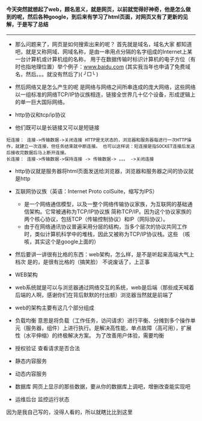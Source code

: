 #### 今天突然就想起了web，顾名思义，就是网页，以前就觉得好神奇，他是怎么做到的呢，然后各种google，到后来有学习了html页面，对网页又有了更新的见解，于是写了总结
----
 
* 那么问题来了，网页是如何搜索出来的呢？
首先就是域名，域名大家 都知道吧，就是又称网域、网域名称，是由一串用点分隔的名字组成的Internet上某一台计算机或计算机组的名称，
用于在数据传输时标识计算机的电子方位（有时也指地理位置）举个例子：www.baidu.com (其实我当年也申请了免费域名，然后。。。就没有然后了)( ╯□╰ )

* 然后网络又是怎么产生的呢
是网络与网络之间所串连成的庞大网络，这些网络以一组标准的网络TCP/IP协议族相连，链接全世界几十亿个设备，形成逻辑上的单一巨大国际网络。

* http协议和tcp/ip协议
 * 他们既可以是长链接又可以是短链接
 
 ```
 短连接： 连接->传输数据->关闭连接 HTTP是无状态的，浏览器和服务器每进行一次HTTP操作，就建立一次连接，但任务结束就中断连接。 也可以这样说：短连接是指SOCKET连接后发送后接收完数据后马上断开连接。
 长连接： 连接->传输数据->保持连接 -> 传输数据-> 。。。 ->关闭连接
```

 * http协议就是服务器将html页面发送给浏览器，浏览器和服务器之间的协议就是http
 * 互联网协议族（英语：Internet Proto colSuite，缩写为IPS）
    * 是一个网络通信模型，以及一整个网络传输协议家族，为互联网的基础通信架构。它常被通称为TCP/IP协议族
简称TCP/IP。因为这个协议家族的两个核心协议，包括TCP（传输控制协议）和IP（网际协议）。
    * 由于在网络通讯协议普遍采用分层的结构，当多个层次的协议共同工作时，类似计算机科学中的堆栈，因此又被称为TCP/IP协议栈。这些
（咳咳，其实这个是google上面的）
 
 * 然后要讲一讲很有比格的东西：web架构，怎么样，是不是听起来高端大气上档次
 是的，是很有比格的（搞笑脸）
 不说废话了，上正事

* WEB架构
 * web系统就是可以与浏览器通过网络交互的系统，web是后端（那些成天喊着后端的人啊，感谢你们在背后默默的付出额）浏览器当然就是前端了
 * web的架构主要有这几个部分组成
  * 负载均衡
  意思是将负载（工作任务，访问请求）进行平衡、分摊到多个操作单元（服务器，组件）上进行执行。是解决高性能，单点故障（高可用），扩展性（水平伸缩）的终极解决方案。
   为了改善用户体验，需要均衡
  * 授权验证
   查看请求是否合法
  * 静态内容服务
  * 动态内容服务
  * 数据库
   网页上显示的那些数据，要从你的数据库上调吧，增删改查能实现吧
  * 运维后台
   监控运行状态
   
因为是我自己写的，没得人看的，所以就瞎比比到这里
